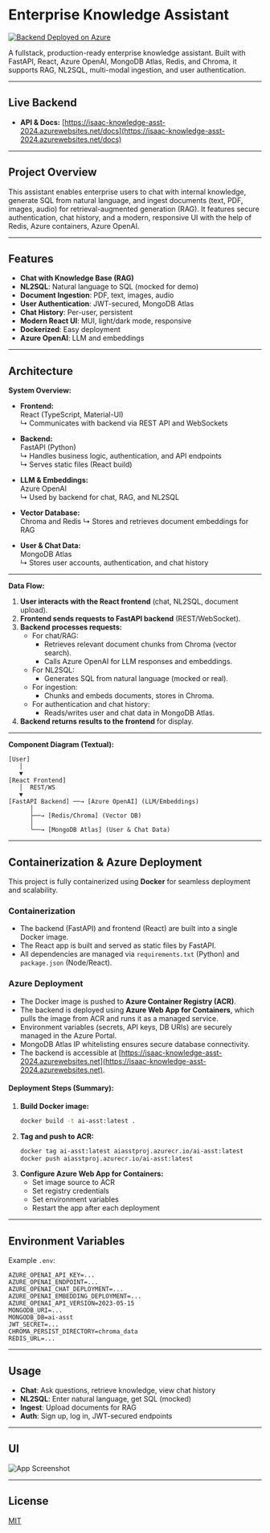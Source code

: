 # Enterprise Knowledge Assistant

[![Backend Deployed on Azure](https://img.shields.io/badge/Azure-Backend%20Live-blue?logo=azure)](https://isaac-knowledge-asst-2024.azurewebsites.net/docs)

A fullstack, production-ready enterprise knowledge assistant. Built with FastAPI, React, Azure OpenAI, MongoDB Atlas, Redis, and Chroma, it supports RAG, NL2SQL, multi-modal ingestion, and user authentication.

---

##  Live Backend

- **API & Docs:** [https://isaac-knowledge-asst-2024.azurewebsites.net/docs](https://isaac-knowledge-asst-2024.azurewebsites.net/docs)

---

## Project Overview

This assistant enables enterprise users to chat with internal knowledge, generate SQL from natural language, and ingest documents (text, PDF, images, audio) for retrieval-augmented generation (RAG). It features secure authentication, chat history, and a modern, responsive UI with the help of Redis, Azure containers, Azure OpenAI.

---

## Features
- **Chat with Knowledge Base (RAG)**
- **NL2SQL**: Natural language to SQL (mocked for demo)
- **Document Ingestion**: PDF, text, images, audio
- **User Authentication**: JWT-secured, MongoDB Atlas
- **Chat History**: Per-user, persistent
- **Modern React UI**: MUI, light/dark mode, responsive
- **Dockerized**: Easy deployment
- **Azure OpenAI**: LLM and embeddings

---

## Architecture

**System Overview:**

- **Frontend:**  
  React (TypeScript, Material-UI)  
  ↳ Communicates with backend via REST API and WebSockets

- **Backend:**  
  FastAPI (Python)  
  ↳ Handles business logic, authentication, and API endpoints  
  ↳ Serves static files (React build)

- **LLM & Embeddings:**  
  Azure OpenAI  
  ↳ Used by backend for chat, RAG, and NL2SQL

- **Vector Database:**  
  Chroma  and Redis
  ↳ Stores and retrieves document embeddings for RAG

- **User & Chat Data:**  
  MongoDB Atlas  
  ↳ Stores user accounts, authentication, and chat history

---

**Data Flow:**

1. **User interacts with the React frontend** (chat, NL2SQL, document upload).
2. **Frontend sends requests to FastAPI backend** (REST/WebSocket).
3. **Backend processes requests:**
   - For chat/RAG:  
     - Retrieves relevant document chunks from Chroma (vector search).
     - Calls Azure OpenAI for LLM responses and embeddings.
   - For NL2SQL:  
     - Generates SQL from natural language (mocked or real).
   - For ingestion:  
     - Chunks and embeds documents, stores in Chroma.
   - For authentication and chat history:  
     - Reads/writes user and chat data in MongoDB Atlas.
4. **Backend returns results to the frontend** for display.

---

**Component Diagram (Textual):**

```
[User]
   │
   ▼
[React Frontend]
   │  REST/WS
   ▼
[FastAPI Backend] ──→ [Azure OpenAI] (LLM/Embeddings)
      │
      ├──→ [Redis/Chroma] (Vector DB)
      │
      └──→ [MongoDB Atlas] (User & Chat Data)
```

---

##  Containerization & Azure Deployment

This project is fully containerized using **Docker** for seamless deployment and scalability.

### **Containerization**
- The backend (FastAPI) and frontend (React) are built into a single Docker image.
- The React app is built and served as static files by FastAPI.
- All dependencies are managed via `requirements.txt` (Python) and `package.json` (Node/React).

### **Azure Deployment**
- The Docker image is pushed to **Azure Container Registry (ACR)**.
- The backend is deployed using **Azure Web App for Containers**, which pulls the image from ACR and runs it as a managed service.
- Environment variables (secrets, API keys, DB URIs) are securely managed in the Azure Portal.
- MongoDB Atlas IP whitelisting ensures secure database connectivity.
- The backend is accessible at [https://isaac-knowledge-asst-2024.azurewebsites.net](https://isaac-knowledge-asst-2024.azurewebsites.net).

#### **Deployment Steps (Summary):**
1. **Build Docker image:**
   ```sh
   docker build -t ai-asst:latest .
   ```
2. **Tag and push to ACR:**
   ```sh
   docker tag ai-asst:latest aiasstproj.azurecr.io/ai-asst:latest
   docker push aiasstproj.azurecr.io/ai-asst:latest
   ```
3. **Configure Azure Web App for Containers:**
   - Set image source to ACR
   - Set registry credentials
   - Set environment variables
   - Restart the app after each deployment

---

## Environment Variables

Example `.env`:
```
AZURE_OPENAI_API_KEY=...
AZURE_OPENAI_ENDPOINT=...
AZURE_OPENAI_CHAT_DEPLOYMENT=...
AZURE_OPENAI_EMBEDDING_DEPLOYMENT=...
AZURE_OPENAI_API_VERSION=2023-05-15
MONGODB_URI=...
MONGODB_DB=ai-asst
JWT_SECRET=...
CHROMA_PERSIST_DIRECTORY=chroma_data
REDIS_URL=...
```

---

## Usage
- **Chat**: Ask questions, retrieve knowledge, view chat history
- **NL2SQL**: Enter natural language, get SQL (mocked)
- **Ingest**: Upload documents for RAG
- **Auth**: Sign up, log in, JWT-secured endpoints

---

## UI

![App Screenshot](Screenshot(30).png)

---

## License
[MIT](LICENSE) 
